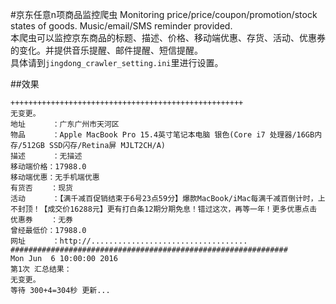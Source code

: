 #京东任意n项商品监控爬虫
Monitoring price/price/coupon/promotion/stock states of goods. Music/email/SMS reminder provided.   
本爬虫可以监控京东商品的标题、描述、价格、移动端优惠、存货、活动、优惠券的变化。并提供音乐提醒、邮件提醒、短信提醒。   
具体请到`jingdong_crawler_setting.ini`里进行设置。   

##效果
```text
++++++++++++++++++++++++++++++++++++++++++++++++++++
无变更。
地址      ：广东广州市天河区
物品      ：Apple MacBook Pro 15.4英寸笔记本电脑 银色(Core i7 处理器/16GB内存/512GB SSD闪存/Retina屏 MJLT2CH/A)
描述      ：无描述
移动端价格：17988.0
移动端优惠：无手机端优惠
有货否    ：现货
活动      ：【满千减百促销结束于6号23点59分】爆款MacBook/iMac每满千减百倒计时，上不封顶！【成交价16288元】更有打白条12期分期免息！错过这次，再等一年！更多优惠点击
优惠券    ：无券
曾经最低价：17988.0
网址      ：http://...................................
##############################################################
Mon Jun  6 10:00:00 2016
第1次 汇总结果：
无变更。
等待 300+4=304秒 更新...
```